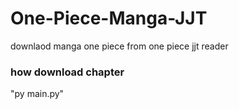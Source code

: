 # One-Piece-Manga-JJT
 downlaod manga one piece from one piece jjt reader

### how download chapter
"py main.py" 
